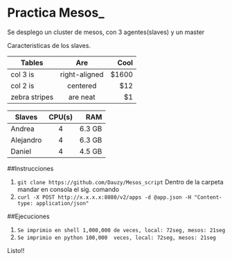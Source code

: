 # Practica Mesos_

Se desplego un cluster de mesos, con 3 agentes(slaves) y un master 
	
  Caracteristicas de los slaves.
  
| Tables        | Are           | Cool  |
| ------------- |:-------------:| -----:|
| col 3 is      | right-aligned | $1600 |
| col 2 is      | centered      |   $12 |
| zebra stripes | are neat      |    $1 |
  
| Slaves        | CPU(s)        | RAM    |
|---------------|:-------------:|-------:|
| Andrea        | 4             | 6.3 GB |
| Alejandro     | 4             | 6.3 GB |
| Daniel        | 4             | 4.5 GB | 

##Instrucciones

  1. ``` git clone https://github.com/Dauzy/Mesos_script ```
  Dentro de la carpeta mandar  en consola el sig. comando
  2. ``` curl -X POST http://x.x.x.x:8080/v2/apps -d @app.json -H "Content-type: application/json" ``` 

##Ejecuciones
  1. ``` Se imprimio en shell 1,000,000 de veces, local: 72seg, mesos: 21seg  ```
  2. ``` Se imprimio en python 100,000  veces, local: 72seg, mesos: 21seg  ```
  
  
Listo!!

